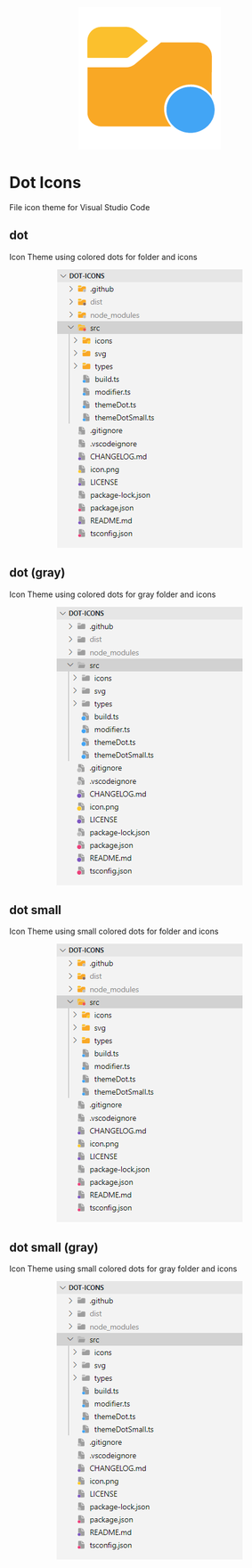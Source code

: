 <p align="center">
<img src="https://github.com/AnWeber/dot-icons/raw/main/icon.png" alt="dot-icons" />
</p>


# Dot Icons

File icon theme for Visual Studio Code

## dot

Icon Theme using colored dots for folder and icons

<p align="center">
<img src="https://github.com/AnWeber/dot-icons/raw/main/assets/dot.png" alt="dot-icons" />
</p>


## dot (gray)

Icon Theme using colored dots for gray folder and icons

<p align="center">
<img src="https://github.com/AnWeber/dot-icons/raw/main/assets/dot_gray.png" alt="dot-icons" />
</p>

## dot small

Icon Theme using small colored dots for folder and icons

<p align="center">
<img src="https://github.com/AnWeber/dot-icons/raw/main/assets/dot_small.png" alt="dot-icons" />
</p>


## dot small (gray)

Icon Theme using small colored dots for gray folder and icons

<p align="center">
<img src="https://github.com/AnWeber/dot-icons/raw/main/assets/dot_small_gray.png" alt="dot-icons" />
</p>
